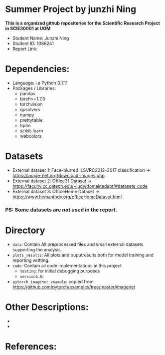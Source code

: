 # Summer Project by junzhi Ning


**This is a organized github repositories for the Scientific Research Project in SCIE30001 at UOM**
- Student Name: Junzhi Ning
- Student ID: 1086241
- Report Link: 



# Dependencies:
- Language: i.e Python 3.7.11
- Packages / Libraries:
  - pandas
  - torch>=1.7.0
  - torchvision
  - qpsolvers
  - numpy
  - prettytable
  - tqdm
  - scikit-learn
  - webcolors  


# Datasets
- External dataset 1: Face-blurred ILSVRC2012–2017 classification -> https://image-net.org/download-images.php
- External dataset 2: Office31 Dataset -> https://faculty.cc.gatech.edu/~judy/domainadapt/#datasets_code
- External dataset 3: OfficeHome Dataset -> https://www.hemanthdv.org/officeHomeDataset.html
### PS: Some datasets are not used in the report.

# Directory
- `data`: Contain All preprocessed files and small external datasets supporting the analysis.
- `plots_results`: All plots and ouputresults both for model training and reporting writting.
- `code`: Contain all code implementations in this project
  - `testing`: for initial debugging purposes
  -  `version1.0`: 
- `pytorch_imagenet_example`: copied from https://github.com/pytorch/examples/tree/master/imagenet


# Other Descriptions:
-     
-  


# References:

